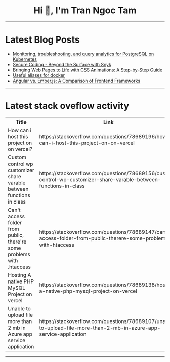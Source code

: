 <h1 align="center">Hi 👋, I'm Tran Ngoc Tam</h1>

---

# Latest Blog Posts 
<!-- BLOG-POST-LIST:START -->
- [Monitoring, troubleshooting, and query analytics for PostgreSQL on Kubernetes](https://dev.to/dbazhenov/monitoring-troubleshooting-and-query-analytics-for-postgresql-on-kubernetes-2onj)
- [Secure Coding - Beyond the Surface with Snyk](https://dev.to/codingcatdev/secure-coding-beyond-the-surface-with-snyk-4bea)
- [Bringing Web Pages to Life with CSS Animations: A Step-by-Step Guide](https://dev.to/kemiowoyele1/bringing-web-pages-to-life-with-css-animations-a-step-by-step-guide-3o8o)
- [Useful aliases for docker](https://dev.to/rubiin/useful-aliases-for-docker-3kli)
- [Angular vs. Ember.js: A Comparison of Frontend Frameworks](https://dev.to/muritala_ahmed_23d51e7a3b/angular-vs-emberjs-a-comparison-of-frontend-frameworks-3cb6)
<!-- BLOG-POST-LIST:END -->

---

# Latest stack oveflow activity
<table>
  <tr><th>Title</th><th>Link</th></tr>
  <!-- STACKOVERFLOW:START --><tr><td>How can i host this project on on vercel?</td><td>https://stackoverflow.com/questions/78689196/how-can-i-host-this-project-on-on-vercel</td></tr><tr><td>Custom control wp customizer share varable between functions in class</td><td>https://stackoverflow.com/questions/78689156/custom-control-wp-customizer-share-varable-between-functions-in-class</td></tr><tr><td>Can&#39;t access folder from public, there&#39;re some problems with .htaccess</td><td>https://stackoverflow.com/questions/78689147/cant-access-folder-from-public-therere-some-problems-with-htaccess</td></tr><tr><td>Hosting A native PHP MySQL Project on vercel</td><td>https://stackoverflow.com/questions/78689138/hosting-a-native-php-mysql-project-on-vercel</td></tr><tr><td>Unable to upload file more than 2 mb in Azure app service application</td><td>https://stackoverflow.com/questions/78689107/unable-to-upload-file-more-than-2-mb-in-azure-app-service-application</td></tr><!-- STACKOVERFLOW:END -->
</table>

---


